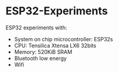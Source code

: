 # ESP32-Experiments

ESP32 experiments with:

 - System on chip microcontroller: ESP32s
 - CPU: Tensilica Xtensa LX6 32bits
 - Memory: 520KiB SRAM
 - Bluetooth low energy
 - Wifi